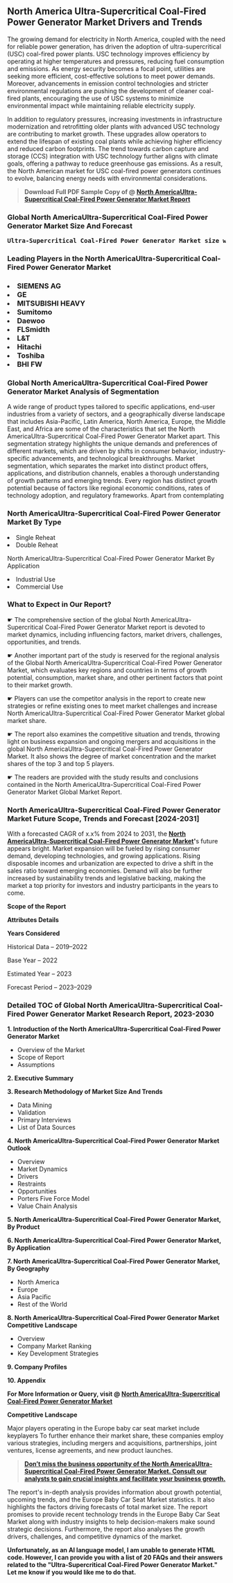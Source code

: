 <p><h2>North America Ultra-Supercritical Coal-Fired Power Generator Market Drivers and Trends</h2><p>The growing demand for electricity in North America, coupled with the need for reliable power generation, has driven the adoption of ultra-supercritical (USC) coal-fired power plants. USC technology improves efficiency by operating at higher temperatures and pressures, reducing fuel consumption and emissions. As energy security becomes a focal point, utilities are seeking more efficient, cost-effective solutions to meet power demands. Moreover, advancements in emission control technologies and stricter environmental regulations are pushing the development of cleaner coal-fired plants, encouraging the use of USC systems to minimize environmental impact while maintaining reliable electricity supply.</p><p>In addition to regulatory pressures, increasing investments in infrastructure modernization and retrofitting older plants with advanced USC technology are contributing to market growth. These upgrades allow operators to extend the lifespan of existing coal plants while achieving higher efficiency and reduced carbon footprints. The trend towards carbon capture and storage (CCS) integration with USC technology further aligns with climate goals, offering a pathway to reduce greenhouse gas emissions. As a result, the North American market for USC coal-fired power generators continues to evolve, balancing energy needs with environmental considerations.</p></p><blockquote id="" class=""><strong>Download Full PDF Sample Copy of @&nbsp;<a href="https://www.verifiedmarketreports.com/download-sample/?rid=243194&utm_source=GitHub-Jan&utm_medium=251" target="_blank">North AmericaUltra-Supercritical Coal-Fired Power Generator Market Report</a>&nbsp;&nbsp;</strong></blockquote><h3 id="" class=""><strong>Global&nbsp;North AmericaUltra-Supercritical Coal-Fired Power Generator Market Size And Forecast</strong></h3><pre class="reader-text-block__code-block"><strong>Ultra-Supercritical Coal-Fired Power Generator Market size was valued at USD 15.2 Billion in 2022 and is projected to reach USD 22.5 Billion by 2030, growing at a CAGR of 5.3% from 2024 to 2030.</strong></pre><h3 id="" class="">Leading Players in the&nbsp;North AmericaUltra-Supercritical Coal-Fired Power Generator Market</h3><h3 class=""></Li><Li>SIEMENS AG</Li><Li> GE</Li><Li> MITSUBISHI HEAVY</Li><Li> Sumitomo</Li><Li> Daewoo</Li><Li> FLSmidth</Li><Li> L&T</Li><Li> Hitachi</Li><Li> Toshiba</Li><Li> BHI FW</h3><h3 id="" class="">Global&nbsp;North AmericaUltra-Supercritical Coal-Fired Power Generator Market Analysis of Segmentation</h3><p id="" class="">A wide range of product types tailored to specific applications, end-user industries from a variety of sectors, and a geographically diverse landscape that includes Asia-Pacific, Latin America, North America, Europe, the Middle East, and Africa are some of the characteristics that set the North AmericaUltra-Supercritical Coal-Fired Power Generator Market apart. This segmentation strategy highlights the unique demands and preferences of different markets, which are driven by shifts in consumer behavior, industry-specific advancements, and technological breakthroughs. Market segmentation, which separates the market into distinct product offers, applications, and distribution channels, enables a thorough understanding of growth patterns and emerging trends. Every region has distinct growth potential because of factors like regional economic conditions, rates of technology adoption, and regulatory frameworks. Apart from contemplating</p><h3 id="" class="">North AmericaUltra-Supercritical Coal-Fired Power Generator Market&nbsp;By Type</h3><p></Li><Li>Single Reheat</Li><Li> Double Reheat</p><div class="" data-test-id=""><p>North AmericaUltra-Supercritical Coal-Fired Power Generator Market&nbsp;By Application</p></div><p class=""></Li><Li>Industrial Use</Li><Li> Commercial Use</p><div class="" data-test-id=""><h3><span class="">What to Expect in Our Report?</span></h3></div><div class="" data-test-id=""><p><span class="">☛ The comprehensive section of the global North AmericaUltra-Supercritical Coal-Fired Power Generator Market report is devoted to market dynamics, including influencing factors, market drivers, challenges, opportunities, and trends.</span></p></div><div class="" data-test-id=""><p><span class="">☛ Another important part of the study is reserved for the regional analysis of the Global North AmericaUltra-Supercritical Coal-Fired Power Generator Market, which evaluates key regions and countries in terms of growth potential, consumption, market share, and other pertinent factors that point to their market growth.</span></p></div><div class="" data-test-id=""><p><span class="">☛ Players can use the competitor analysis in the report to create new strategies or refine existing ones to meet market challenges and increase North AmericaUltra-Supercritical Coal-Fired Power Generator Market global market share.</span></p></div><div class="" data-test-id=""><p><span class="">☛ The report also examines the competitive situation and trends, throwing light on business expansion and ongoing mergers and acquisitions in the global North AmericaUltra-Supercritical Coal-Fired Power Generator Market. It also shows the degree of market concentration and the market shares of the top 3 and top 5 players.</span></p></div><div class="" data-test-id=""><p><span class="">☛ The readers are provided with the study results and conclusions contained in the North AmericaUltra-Supercritical Coal-Fired Power Generator Market Global Market Report.</span></p></div><div class="" data-test-id=""><h3><span class="">North AmericaUltra-Supercritical Coal-Fired Power Generator Market Future Scope, Trends and Forecast [2024-2031]</span></h3></div><div class="" data-test-id=""><p><span class="">With a forecasted CAGR of x.x% from 2024 to 2031, the <strong><a href="https://www.verifiedmarketreports.com/download-sample/?rid=243194&utm_source=GitHub-Jan&utm_medium=251" target="_blank">North AmericaUltra-Supercritical Coal-Fired Power Generator Market</a>'</strong>s future appears bright. Market expansion will be fueled by rising consumer demand, developing technologies, and growing applications. Rising disposable incomes and urbanization are expected to drive a shift in the sales ratio toward emerging economies. Demand will also be further increased by sustainability trends and legislative backing, making the market a top priority for investors and industry participants in the years to come.</span></p><p id="ember66" class="ember-view reader-text-block__paragraph"><strong>Scope of the Report</strong></p><p id="ember67" class="ember-view reader-text-block__paragraph"><strong>Attributes Details</strong></p><p id="ember68" class="ember-view reader-text-block__paragraph"><strong>Years Considered</strong></p><p id="ember69" class="ember-view reader-text-block__paragraph">Historical Data &ndash; 2019&ndash;2022</p><p id="ember70" class="ember-view reader-text-block__paragraph">Base Year &ndash; 2022</p><p id="ember71" class="ember-view reader-text-block__paragraph">Estimated Year &ndash; 2023</p><p id="ember72" class="ember-view reader-text-block__paragraph">Forecast Period &ndash; 2023&ndash;2029</p></div><h3 id="" class="">Detailed TOC of Global North AmericaUltra-Supercritical Coal-Fired Power Generator Market Research Report, 2023-2030</h3><p id="" class=""><strong>1. Introduction of the North AmericaUltra-Supercritical Coal-Fired Power Generator Market</strong></p><ul><li>Overview of the Market</li><li>Scope of Report</li><li>Assumptions</li></ul><p id="" class=""><strong>2. Executive Summary</strong></p><p id="" class=""><strong>3. Research Methodology of Market Size And Trends</strong></p><ul><li>Data Mining</li><li>Validation</li><li>Primary Interviews</li><li>List of Data Sources</li></ul><p id="" class=""><strong>4. North AmericaUltra-Supercritical Coal-Fired Power Generator Market Outlook</strong></p><ul><li>Overview</li><li>Market Dynamics</li><li>Drivers</li><li>Restraints</li><li>Opportunities</li><li>Porters Five Force Model</li><li>Value Chain Analysis</li></ul><p id="" class=""><strong>5. North AmericaUltra-Supercritical Coal-Fired Power Generator Market, By Product</strong></p><p id="" class=""><strong>6. North AmericaUltra-Supercritical Coal-Fired Power Generator Market, By Application</strong></p><p id="" class=""><strong>7. North AmericaUltra-Supercritical Coal-Fired Power Generator Market, By Geography</strong></p><ul><li>North America</li><li>Europe</li><li>Asia Pacific</li><li>Rest of the World</li></ul><p id="" class=""><strong>8. North AmericaUltra-Supercritical Coal-Fired Power Generator Market Competitive Landscape</strong></p><ul><li>Overview</li><li>Company Market Ranking</li><li>Key Development Strategies</li></ul><p id="" class=""><strong>9. Company Profiles</strong></p><p id="" class=""><strong>10. Appendix</strong></p><p><strong>For More Information or Query, visit&nbsp;@ <a href="https://www.verifiedmarketreports.com/product/ultra-supercritical-coal-fired-power-generator-market/" target="_blank">North AmericaUltra-Supercritical Coal-Fired Power Generator Market</a></strong></p><p id="ember61" class="ember-view reader-text-block__paragraph"><strong>Competitive Landscape</strong></p><p id="ember62" class="ember-view reader-text-block__paragraph">Major players operating in the Europe baby car seat market include keyplayers To further enhance their market share, these companies employ various strategies, including mergers and acquisitions, partnerships, joint ventures, license agreements, and new product launches.</p><blockquote id="ember63" class="ember-view reader-text-block__blockquote"><strong><a href="https://www.verifiedmarketreports.com/download-sample/?rid=243194&utm_source=GitHub-Jan&utm_medium=251" target="_blank">Don&rsquo;t miss the business opportunity of the North AmericaUltra-Supercritical Coal-Fired Power Generator Market. Consult our analysts to gain crucial insights and facilitate your business growth.</a></strong></blockquote><p id="ember64" class="ember-view reader-text-block__paragraph">The report's in-depth analysis provides information about growth potential, upcoming trends, and the Europe Baby Car Seat Market statistics. It also highlights the factors driving forecasts of total market size. The report promises to provide recent technology trends in the Europe Baby Car Seat Market along with industry insights to help decision-makers make sound strategic decisions. Furthermore, the report also analyses the growth drivers, challenges, and competitive dynamics of the market.</p><p class="ember-view reader-text-block__paragraph"><strong>Unfortunately, as an AI language model, I am unable to generate HTML code. However, I can provide you with a list of 20 FAQs and their answers related to the "Ultra-Supercritical Coal-Fired Power Generator Market." Let me know if you would like me to do that.</strong></p>
